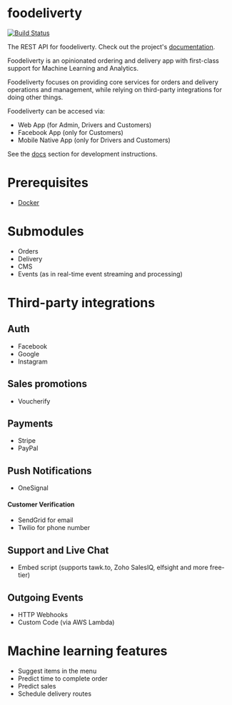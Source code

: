 # foodeliverty

[![Build Status](https://travis-ci.org/poyo-brands/foodeliverty.svg?branch=master)](https://travis-ci.org/poyo-brands/foodeliverty)

The REST API for foodeliverty. Check out the project's [documentation](http://poyo-brands.github.io/foodeliverty/).

Foodeliverty is an opinionated ordering and delivery app with first-class support for Machine Learning and Analytics.

Foodeliverty focuses on providing core services for orders and delivery operations and management, while relying on third-party integrations for doing other things.

Foodeliverty can be accesed via:
- Web App (for Admin, Drivers and Customers)
- Facebook App (only for Customers)
- Mobile Native App (only for Drivers and Customers)

See the [docs](./docs) section for development instructions.
# Prerequisites

- [Docker](https://docs.docker.com/docker-for-mac/install/)  

# Submodules

- Orders
- Delivery
- CMS
- Events (as in real-time event streaming and processing)

# Third-party integrations

## Auth

- Facebook
- Google
- Instagram

## Sales promotions

- Voucherify

## Payments

- Stripe
- PayPal

## Push Notifications

- OneSignal

#### Customer Verification

- SendGrid for email
- Twilio for phone number

## Support and Live Chat

- Embed script (supports tawk.to, Zoho SalesIQ, elfsight and more free-tier)
## Outgoing Events

- HTTP Webhooks
- Custom Code (via AWS Lambda)

# Machine learning features

- Suggest items in the menu
- Predict time to complete order
- Predict sales
- Schedule delivery routes
